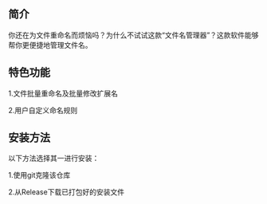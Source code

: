 ## 简介

你还在为文件重命名而烦恼吗？为什么不试试这款“文件名管理器”？这款软件能够帮你更便捷地管理文件名。

## 特色功能

1.文件批量重命名及批量修改扩展名

2.用户自定义命名规则

## 安装方法

以下方法选择其一进行安装：

1.使用git克隆该仓库

2.从Release下载已打包好的安装文件